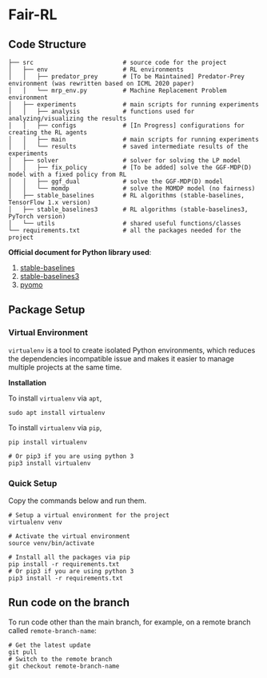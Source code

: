 # Fair-RL

## Code Structure

```buildoutcfg
├── src                         # source code for the project
│   ├── env                     # RL environments
│   │   ├── predator_prey       # [To be Maintained] Predator-Prey environment (was rewritten based on ICML 2020 paper)
│   │   └── mrp_env.py          # Machine Replacement Problem environment
│   ├── experiments             # main scripts for running experiments
│   │   ├── analysis            # functions used for analyzing/visualizing the results
│   │   ├── configs             # [In Progress] configurations for creating the RL agents
│   │   ├── main                # main scripts for running experiments
│   │   └── results             # saved intermediate results of the experiments
│   ├── solver                  # solver for solving the LP model
│   │   ├── fix_policy          # [To be added] solve the GGF-MDP(D) model with a fixed policy from RL
│   │   ├── ggf_dual            # solve the GGF-MDP(D) model
│   │   └── momdp               # solve the MOMDP model (no fairness)
│   ├── stable_baselines        # RL algorithms (stable-baselines, TensorFlow 1.x version)
│   ├── stable_baselines3       # RL algorithms (stable-baselines3, PyTorch version)
│   └── utils                   # shared useful functions/classes
└── requirements.txt            # all the packages needed for the project
```

**Official document for Python library used**:
1. [stable-baselines](https://stable-baselines.readthedocs.io/en/master/index.html)
2. [stable-baselines3](https://stable-baselines3.readthedocs.io/en/master/)
3. [pyomo](http://www.pyomo.org/)


## Package Setup

### Virtual Environment

`virtualenv` is a tool to create isolated Python environments, which reduces the dependencies
incompatible issue and makes it easier to manage multiple projects at the same time.

**Installation**

To install `virtualenv` via `apt`,

```
sudo apt install virtualenv
```

To install `virtualenv` via `pip`,

```
pip install virtualenv

# Or pip3 if you are using python 3
pip3 install virtualenv
```

### Quick Setup
Copy the commands below and run them.

```
# Setup a virtual environment for the project
virtualenv venv

# Activate the virtual environment
source venv/bin/activate

# Install all the packages via pip
pip install -r requirements.txt
# Or pip3 if you are using python 3
pip3 install -r requirements.txt
```

## Run code on the branch

To run code other than the main branch, for example, on a remote branch called `remote-branch-name`:
```
# Get the latest update
git pull
# Switch to the remote branch
git checkout remote-branch-name
```

